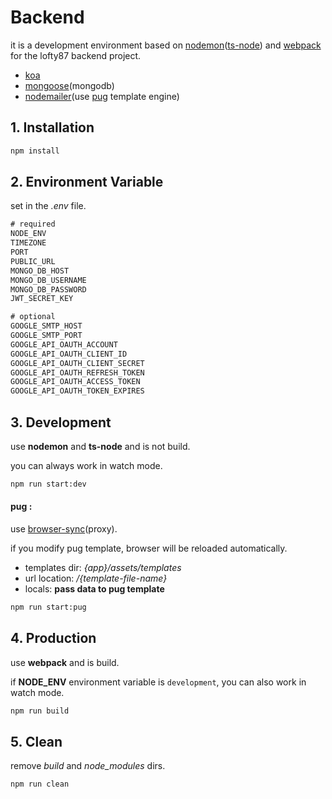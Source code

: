 # Backend

it is a development environment based on [nodemon](https://nodemon.io/)([ts-node](https://github.com/TypeStrong/ts-node)) and [webpack](https://webpack.js.org/) for the lofty87 backend project.

* [koa](https://koajs.com/)
* [mongoose](https://mongoosejs.com/)(mongodb)
* [nodemailer](https://nodemailer.com/about/)(use [pug](https://pugjs.org/api/getting-started.html) template engine)

## 1. Installation

```bash
npm install
```

## 2. Environment Variable

set in the *.env* file.

```txt
# required
NODE_ENV
TIMEZONE
PORT
PUBLIC_URL
MONGO_DB_HOST
MONGO_DB_USERNAME
MONGO_DB_PASSWORD
JWT_SECRET_KEY

# optional
GOOGLE_SMTP_HOST
GOOGLE_SMTP_PORT
GOOGLE_API_OAUTH_ACCOUNT
GOOGLE_API_OAUTH_CLIENT_ID
GOOGLE_API_OAUTH_CLIENT_SECRET
GOOGLE_API_OAUTH_REFRESH_TOKEN
GOOGLE_API_OAUTH_ACCESS_TOKEN
GOOGLE_API_OAUTH_TOKEN_EXPIRES
```

## 3. Development

use **nodemon** and **ts-node** and is not build.

you can always work in watch mode.

```bash
npm run start:dev
```

#### pug :

use [browser-sync](https://browsersync.io)(proxy).

if you modify pug template, browser will be reloaded automatically.

- templates dir: *{app}/assets/templates*
- url location: */{template-file-name}*
- locals: **pass data to pug template**

```bash
npm run start:pug
```

## 4. Production

use **webpack** and is build.

if **NODE_ENV** environment variable is `development`, you can also work in watch mode.

```bash
npm run build
```

## 5. Clean

remove *build* and *node_modules* dirs.

```bash
npm run clean
```